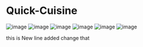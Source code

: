 # Quick-Cuisine
![image](https://github.com/user-attachments/assets/3ae40db8-6752-4a3d-b13a-9b0af2a1d881)
![image](https://github.com/user-attachments/assets/8d1824f1-bc44-4187-9278-4c92b00a9656)
![image](https://github.com/user-attachments/assets/f5df77a6-9685-4050-8b3b-15f4b61ee3a9)
![image](https://github.com/user-attachments/assets/c2fbfbe7-d8c9-4e63-8452-2f196758f3a3)
![image](https://github.com/user-attachments/assets/f4a35e40-ed87-4a8f-b255-1837a729c6a5)
![image](https://github.com/user-attachments/assets/8f674095-9baa-4f05-beaa-262506dbe5f7)


this is New line added
change that
